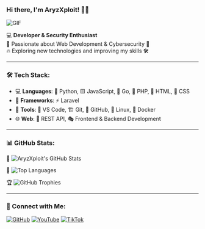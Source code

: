 ### Hi there, I'm AryzXploit! 👋🚀

![GIF](https://media1.tenor.com/m/PMPMAA-cXtsAAAAd/anna-yamada-boku-no-kokoro-no-yabai-yatsu.gif)

💻 **Developer & Security Enthusiast**  
🚀 Passionate about Web Development & Cybersecurity 🔐  
🔥 Exploring new technologies and improving my skills 🛠️

---

### 🛠 Tech Stack:
- 💻 **Languages**: 🐍 Python, 🟨 JavaScript, 🦫 Go, 🐘 PHP, 🎨 HTML, 🎨 CSS
- 🎨 **Frameworks**: ⚡ Laravel
- 🔧 **Tools**: 📝 VS Code, 🏗️ Git, 🐙 GitHub, 🐧 Linux, 🐳 Docker
- 🌐 **Web**: 🔗 REST API, 🎭 Frontend & Backend Development

---

### 📊 GitHub Stats:
📌 ![AryzXploit's GitHub Stats](https://github-readme-stats.vercel.app/api?username=AryzXploit&show_icons=true&theme=tokyonight)

📌 ![Top Languages](https://github-readme-stats.vercel.app/api/top-langs/?username=AryzXploit&layout=compact&theme=radical)

🏆 ![GitHub Trophies](https://github-profile-trophy.vercel.app/?username=AryzXploit&theme=dracula)

---

### 🔗 Connect with Me:
[![GitHub](https://img.shields.io/badge/GitHub-AryzXploit-black?style=for-the-badge&logo=github)](https://github.com/AryzXploit)
[![YouTube](https://img.shields.io/badge/YouTube-XDevTools-red?style=for-the-badge&logo=youtube)](https://www.youtube.com/@XDevTools)
[![TikTok](https://img.shields.io/badge/TikTok-JaxTheWhiteHat-black?style=for-the-badge&logo=tiktok)](https://www.tiktok.com/@jaxthewhitehat)
